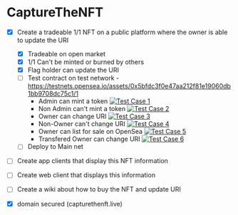 # CaptureTheNFT

- [x] Create a tradeable 1/1 NFT on a public platform where the owner is able to update the URI
	- [x] Tradeable on open market
	- [x] 1/1 Can't be minted or burned by others
	- [x] Flag holder can update the URI
	- [ ] Test contract on test network - https://testnets.opensea.io/assets/0x5bfdc3f0e47aa212f81e19060db1bb9708dc75c1/1
		- Admin can mint a token [![Test Case 1](https://img.shields.io/badge/Status-Passed-green.svg)](https://shields.io/)
		- Non Admin can't mint a token [![Test Case 2](https://img.shields.io/badge/Status-Passed-green.svg)](https://shields.io/)
		- Owner can change URI [![Test Case 3](https://img.shields.io/badge/Status-Passed-green.svg)](https://shields.io/)
		- Non-Owner can't change URI [![Test Case 4](https://img.shields.io/badge/Status-Passed-green.svg)](https://shields.io/)
		- Owner can list for sale on OpenSea [![Test Case 5](https://img.shields.io/badge/Status-Passed-green.svg)](https://shields.io/)
		- Transfered Owner can change URI [![Test Case 6](https://img.shields.io/badge/Status-Failed-red.svg)](https://shields.io/)
	- [ ] Deploy to Main net

- [ ] Create app clients that display this NFT information

- [ ] Create web client that displays this information

- [ ] Create a wiki about how to buy the NFT and update URI

- [x] domain secured (capturethenft.live)